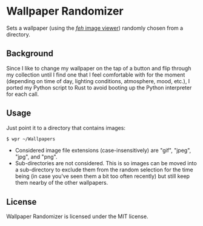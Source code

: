 # Wallpaper Randomizer

Sets a wallpaper (using the [*feh* image
viewer](https://feh.finalrewind.org/)) randomly chosen from a directory.


## Background

Since I like to change my wallpaper on the tap of a button and flip
through my collection until I find one that I feel comfortable with for
the moment (depending on time of day, lighting conditions, atmosphere,
mood, etc.), I ported my Python script to Rust to avoid booting up the
Python interpreter for each call.


## Usage

Just point it to a directory that contains images:

```sh
$ wpr ~/Wallpapers
```

- Considered image file extensions (case-insensitively) are "gif",
  "jpeg", "jpg", and "png".
- Sub-directories are not considered. This is so images can be moved
  into a sub-directory to exclude them from the random selection for the
  time being (in case you've seen them a bit too often recently) but
  still keep them nearby of the other wallpapers.


## License

Wallpaper Randomizer is licensed under the MIT license.
